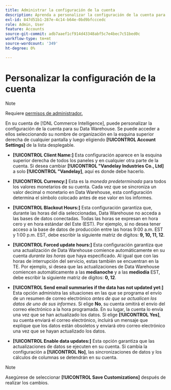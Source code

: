 ```yaml
---
title: Administrar la configuración de la cuenta
description: Aprenda a personalizar la configuración de la cuenta para su Data Warehouse.
exl-id: 847d51b1-287e-4c14-b64e-0bd9bfcccedc
role: Admin, User
feature: Accounts
source-git-commit: adb7aaef1cf914d43348abf5c7e4bec7c51bed0c
workflow-type: tm+mt
source-wordcount: '349'
ht-degree: 0%

---
```


# Personalizar la configuración de la cuenta

>[!NOTE]
>
>Requiere [permisos de administrador.](../../administrator/user-management/user-management.md)

En su cuenta de [!DNL Commerce Intelligence], puede personalizar la configuración de la cuenta para su Data Warehouse. Se puede acceder a ellos seleccionando su nombre de organización en la esquina superior derecha de cualquier pantalla y luego eligiendo **[!UICONTROL Account Settings]** de la lista desplegable.

* **[!UICONTROL Client Name:]** Esta configuración aparece en la esquina superior derecha de todos los paneles y en cualquier otra parte de la cuenta. Si desea cambiar **[!UICONTROL "Vandelay Industries Co., Ltd]** a solo **[!UICONTROL "Vandelay]**, aquí es donde debe hacerlo.

* **[!UICONTROL Currency:]** Esta es la *moneda predeterminada* para todos los valores monetarios de su cuenta. Cada vez que se sincroniza un valor decimal o monetario en Data Warehouse, esta configuración determina el símbolo colocado antes de ese valor en los informes.

* **[!UICONTROL Blackout Hours:]** Esta configuración garantiza que, durante las horas del día seleccionadas, Data Warehouse no acceda a las bases de datos conectadas. Todas las horas se expresan en hora cero y en hora estándar del Este (EST). Por ejemplo, si no desea tener acceso a la base de datos de producción entre las horas 9:00 a.m. EST y 1:00 p.m. EST, debe escribir la siguiente matriz de dígitos: **9, 10, 11, 12**.

* **[!UICONTROL Forced update hours:]** Esta configuración garantiza que una actualización de Data Warehouse comience automáticamente en su cuenta *durante las horas* que haya especificado. Al igual que con las horas de interrupción del servicio, estas también se encuentran en la TE. Por ejemplo, si desea que las actualizaciones de Data Warehouse comiencen automáticamente a las **medianoche** y a las **mediodía** EST, debe escribir la siguiente matriz de dígitos: **0, 12**.

* **[!UICONTROL Send email summaries if the data has not updated yet:]** Esta opción administra las situaciones en las que se programa el envío de un resumen de correo electrónico *antes de que se actualicen los datos de uno de sus informes*. Si elige **No**, su cuenta omitirá el envío del correo electrónico a la hora programada. En su lugar, la cuenta lo envía una vez que se han actualizado los datos. Si elige **[!UICONTROL Yes]**, su cuenta enviará el correo electrónico, incluirá un mensaje que explique que los datos están obsoletos y enviará otro correo electrónico una vez que se hayan actualizado los datos.

* **[!UICONTROL Enable data updates:]** Esta opción garantiza que las actualizaciones de datos se ejecuten en su cuenta. Si cambia la configuración a **[!UICONTROL No]**, las sincronizaciones de datos y los cálculos de columnas se detendrán en su cuenta.

>[!NOTE]
>
>Asegúrese de seleccionar **[!UICONTROL Save Customizations]** después de realizar los cambios.
